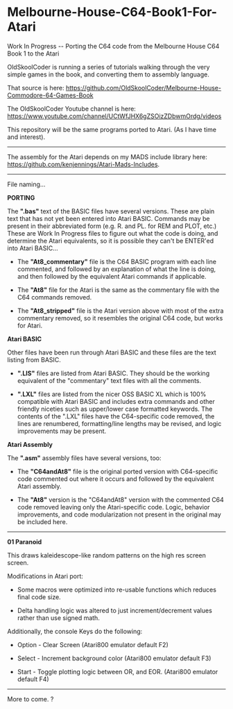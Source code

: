 # Melbourne-House-C64-Book1-For-Atari
Work In Progress -- Porting the C64 code from the Melbourne House C64 Book 1 to the Atari

OldSkoolCoder is running a series of tutorials walking through the very simple games in the book, and converting them to assembly language.

That source is here:  https://github.com/OldSkoolCoder/Melbourne-House-Commodore-64-Games-Book

The OldSkoolCoder Youtube channel is here:  https://www.youtube.com/channel/UCtWfJHX6gZSOizZDbwmOrdg/videos

This repository will be the same programs ported to Atari.  (As I have time and interest).

---

The assembly for the Atari depends on my MADS include library here: https://github.com/kenjennings/Atari-Mads-Includes.  

---

File naming...   

**PORTING**

The **".bas"** text of the BASIC files have several versions.  These are plain text that has not yet been entered into Atari BASIC.  Commands may be present in their abbreviated form (e.g. R. and PL. for REM and PLOT, etc.) These are Work In Progress files to figure out what the code is doing, and determine the Atari equivalents, so it is possible they can't be ENTER'ed into Atari BASIC...

- The **"At8_commentary"** file is the C64 BASIC program with each line commented, and followed by an explanation of what the line is doing, and then followed by the equivalent Atari commands if applicable.

- The **"At8"** file for the Atari is the same as the commentary file with the C64 commands removed.

- The **"At8_stripped"** file is the Atari version above with most of the extra commentary removed, so it resembles the original C64 code, but works for Atari.

**Atari BASIC**

Other files have been run through Atari BASIC and these files are the text listing from BASIC.

- **".LIS"** files are listed from Atari BASIC.  They should be the working equivalent of the "commentary" text files with all the comments.
 
- **".LXL"** files are listed from the nicer OSS BASIC XL which is 100% compatible with Atari BASIC and includes extra commands and other friendly niceties such as upper/lower case formatted keywords.   The contents of the ".LXL" files have the C64-specific code removed, the lines are renumbered, formatting/line lengths may be revised, and logic improvements may be present.

**Atari Assembly**

The **".asm"** assembly files have several versions, too:

- The **"C64andAt8"** file is the original ported version with C64-specific code commented out where it occurs and followed by the equivalent Atari assembly.

- The **"At8"** version is the "C64andAt8" version with the commented C64 code removed leaving only the Atari-specific code.  Logic, behavior improvements, and code modularization not present in the original may be included here. 

---

**01 Paranoid**

This draws kaleidescope-like random patterns on the high res screen screen.

Modifications in Atari port:

- Some macros were optimized into re-usable functions which reduces final code size.

- Delta handling logic was altered to just increment/decrement values rather than use signed math.

Additionally, the console Keys do the following:

- Option - Clear Screen (Atari800 emulator default F2)

- Select - Increment background color (Atari800 emulator default F3)

- Start - Toggle plotting logic between OR, and EOR. (Atari800 emulator default F4)

---

More to come.                          ?

